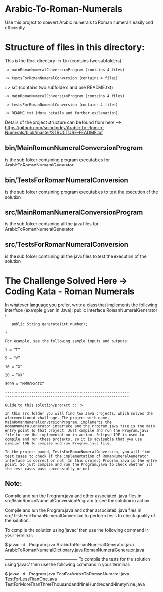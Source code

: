 # Arabic-To-Roman-Numerals
Use this project to convert Arabic numerals to Roman numerals easily and efficiently

# Structure of files in this directory:

This is the Root directory
::> bin (contains two subfolders)

    -> mainRomanNumeralConversionProgram (contains 4 files)
    
    -> testsForRomanNumeralConversion (contains 4 files)

::> src (contains two subfolders and one README.txt)

    -> mainRomanNumeralConversionProgram (contains 4 files)
    
    -> testsForRomanNumeralConversion (contains 4 files)
    
    -> README.txt (More details and further explanation)
    

Details of the project structure can be found from here --> https://github.com/somdipdey/Arabic-To-Roman-Numerals/blob/master/STRUCTURE-README.txt

## bin/MainRomanNumeralConversionProgram 
is the sub folder containing program executables for ArabicToRomanNumeralGenerator

## bin/TestsForRomanNumeralConversion 
is the sub folder containing program executables to test the execution of the solution

## src/MainRomanNumeralConversionProgram 
is the sub folder containing all the java files for ArabicToRomanNumeralGenerator

## src/TestsForRomanNumeralConversion 
is the sub folder containing all the java files to test the execution of the solution

# The Challenge Solved Here -> Coding Kata - Roman Numerals
In whatever language you prefer, write a class that implements the following interface (example given in Java):
	public interface RomanNumeralGenerator {
	
	   public String generate(int number); 
	   
	}
	
	For example, see the following sample inputs and outputs: 
	
	1 = “I” 
	
	5 = “V” 
	
	10 = “X” 
	
	20 = “XX” 
	
	3999 = “MMMCMXCIX”
	
	----------------------------------------------------------
	----------------------------------------------------------
	
	Guide to this solution/project ::::>
	
	In this src folder you will find two Java projects, which solves the aforementioned challenge. The project with name, MainRomanNumeralConversionProgram, implements the RomanNumeralGenerator interface and the Program.java file is the main entry point to that project. Just compile and run the Program.java file to see the implementation in action. Eclipse IDE is used to compile and run these projects, so it is advisable that you use similar IDE to compile and run Program.java file.
	
	In the project named, TestsForRomanNumeralConversion, you will find test cases to check if the implementation of RomanNumeralGenerator interface is correct or not. In this project Program.java is the entry point. So just compile and run the Program.java to check whether all the test cases pass successfully or not.

## Note: 

Compile and run the Program.java and other associated .java files in src/MainRomanNumeralConversionProgram to see the solution in action.

Compile and run the Program.java and other associated .java files in src/TestsForRomanNumeralConversion to perform tests to check quality of the solution.

To compile the solution using ‘javac’ then use the following command in your terminal:

$ javac -d .  Program.java ArabicToRomanNumeralGenerator.java ArabicToRomanNumeralDictionary.java RomanNumeralGenerator.java

—————————————————
To compile the tests for the solution using ‘javac’ then use the following command in your terminal:

$ javac -d .  Program.java TestForArabicToRomanNumeral.java TestForLessThanOne.java TestForMoreThanThreeThousandandNineHundredandNinetyNine.java

